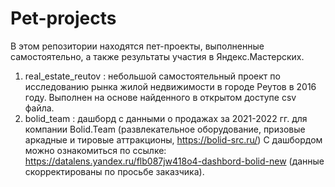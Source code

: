 # Pet-projects

В этом репозитории находятся пет-проекты, выполненные самостоятельно, а также результаты участия в Яндекс.Мастерских.

1. real_estate_reutov : небольшой самостоятельный проект по исследованию рынка жилой недвижимости в городе Реутов в 2016 году. Выполнен на основе найденного в открытом доступе csv файла.
2. bolid_team : дашборд с данными о продажах за 2021-2022 гг. для компании Bolid.Team (развлекательное оборудование, призовые аркадные и тировые аттракционы, <https://bolid-src.ru/>) С дашбордом можно ознакомиться по ссылке: <https://datalens.yandex.ru/flb087jw418o4-dashbord-bolid-new> (данные скорректированы по просьбе заказчика). 
